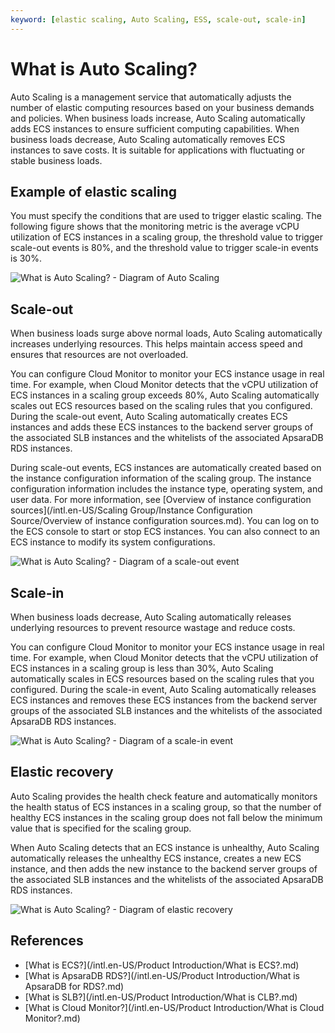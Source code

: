 ```yaml
---
keyword: [elastic scaling, Auto Scaling, ESS, scale-out, scale-in]
---
```


# What is Auto Scaling?

Auto Scaling is a management service that automatically adjusts the number of elastic computing resources based on your business demands and policies. When business loads increase, Auto Scaling automatically adds ECS instances to ensure sufficient computing capabilities. When business loads decrease, Auto Scaling automatically removes ECS instances to save costs. It is suitable for applications with fluctuating or stable business loads.

## Example of elastic scaling

You must specify the conditions that are used to trigger elastic scaling. The following figure shows that the monitoring metric is the average vCPU utilization of ECS instances in a scaling group, the threshold value to trigger scale-out events is 80%, and the threshold value to trigger scale-in events is 30%.

![What is Auto Scaling? - Diagram of Auto Scaling](https://static-aliyun-doc.oss-accelerate.aliyuncs.com/assets/img/en-US/0627659951/p21244.png)

## Scale-out

When business loads surge above normal loads, Auto Scaling automatically increases underlying resources. This helps maintain access speed and ensures that resources are not overloaded.

You can configure Cloud Monitor to monitor your ECS instance usage in real time. For example, when Cloud Monitor detects that the vCPU utilization of ECS instances in a scaling group exceeds 80%, Auto Scaling automatically scales out ECS resources based on the scaling rules that you configured. During the scale-out event, Auto Scaling automatically creates ECS instances and adds these ECS instances to the backend server groups of the associated SLB instances and the whitelists of the associated ApsaraDB RDS instances.

During scale-out events, ECS instances are automatically created based on the instance configuration information of the scaling group. The instance configuration information includes the instance type, operating system, and user data. For more information, see [Overview of instance configuration sources](/intl.en-US/Scaling Group/Instance Configuration Source/Overview of instance configuration sources.md). You can log on to the ECS console to start or stop ECS instances. You can also connect to an ECS instance to modify its system configurations.

![What is Auto Scaling? - Diagram of a scale-out event](https://static-aliyun-doc.oss-accelerate.aliyuncs.com/assets/img/en-US/0627659951/p21245.png)

## Scale-in

When business loads decrease, Auto Scaling automatically releases underlying resources to prevent resource wastage and reduce costs.

You can configure Cloud Monitor to monitor your ECS instance usage in real time. For example, when Cloud Monitor detects that the vCPU utilization of ECS instances in a scaling group is less than 30%, Auto Scaling automatically scales in ECS resources based on the scaling rules that you configured. During the scale-in event, Auto Scaling automatically releases ECS instances and removes these ECS instances from the backend server groups of the associated SLB instances and the whitelists of the associated ApsaraDB RDS instances.

![What is Auto Scaling? - Diagram of a scale-in event](https://static-aliyun-doc.oss-accelerate.aliyuncs.com/assets/img/en-US/0627659951/p21246.png)

## Elastic recovery

Auto Scaling provides the health check feature and automatically monitors the health status of ECS instances in a scaling group, so that the number of healthy ECS instances in the scaling group does not fall below the minimum value that is specified for the scaling group.

When Auto Scaling detects that an ECS instance is unhealthy, Auto Scaling automatically releases the unhealthy ECS instance, creates a new ECS instance, and then adds the new instance to the backend server groups of the associated SLB instances and the whitelists of the associated ApsaraDB RDS instances.

![What is Auto Scaling? - Diagram of elastic recovery](https://static-aliyun-doc.oss-accelerate.aliyuncs.com/assets/img/en-US/0627659951/p21247.png)

## References

-   [What is ECS?](/intl.en-US/Product Introduction/What is ECS?.md)
-   [What is ApsaraDB RDS?](/intl.en-US/Product Introduction/What is ApsaraDB for RDS?.md)
-   [What is SLB?](/intl.en-US/Product Introduction/What is CLB?.md)
-   [What is Cloud Monitor?](/intl.en-US/Product Introduction/What is Cloud Monitor?.md)


